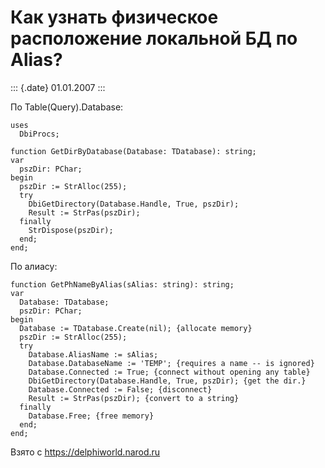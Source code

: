 Как узнать физическое расположение локальной БД по Alias?
=========================================================

::: {.date}
01.01.2007
:::

По Table(Query).Database:

    uses
      DbiProcs;
     
    function GetDirByDatabase(Database: TDatabase): string;
    var
      pszDir: PChar;
    begin
      pszDir := StrAlloc(255);
      try
        DbiGetDirectory(Database.Handle, True, pszDir);
        Result := StrPas(pszDir);
      finally
        StrDispose(pszDir);
      end;
    end;

По алиасу:

    function GetPhNameByAlias(sAlias: string): string;
    var
      Database: TDatabase;
      pszDir: PChar;
    begin
      Database := TDatabase.Create(nil); {allocate memory}
      pszDir := StrAlloc(255);
      try
        Database.AliasName := sAlias;
        Database.DatabaseName := 'TEMP'; {requires a name -- is ignored}
        Database.Connected := True; {connect without opening any table}
        DbiGetDirectory(Database.Handle, True, pszDir); {get the dir.}
        Database.Connected := False; {disconnect}
        Result := StrPas(pszDir); {convert to a string}
      finally
        Database.Free; {free memory}
      end;
    end;

Взято с <https://delphiworld.narod.ru>
